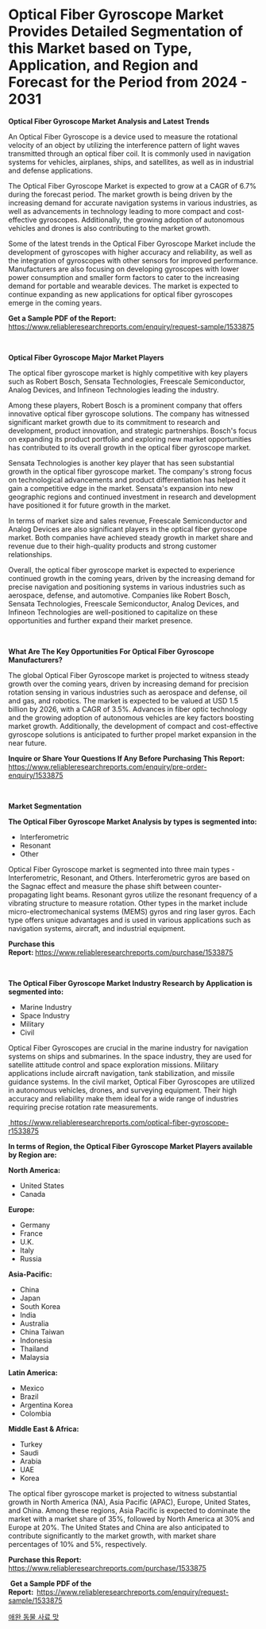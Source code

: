 <p><h1>Optical Fiber Gyroscope Market Provides Detailed Segmentation of this Market based on Type, Application, and Region and Forecast for the Period from 2024 - 2031</h1></p><p><strong>Optical Fiber Gyroscope Market Analysis and Latest Trends</strong></p>
<p><p>An Optical Fiber Gyroscope is a device used to measure the rotational velocity of an object by utilizing the interference pattern of light waves transmitted through an optical fiber coil. It is commonly used in navigation systems for vehicles, airplanes, ships, and satellites, as well as in industrial and defense applications.</p><p>The Optical Fiber Gyroscope Market is expected to grow at a CAGR of 6.7% during the forecast period. The market growth is being driven by the increasing demand for accurate navigation systems in various industries, as well as advancements in technology leading to more compact and cost-effective gyroscopes. Additionally, the growing adoption of autonomous vehicles and drones is also contributing to the market growth.</p><p>Some of the latest trends in the Optical Fiber Gyroscope Market include the development of gyroscopes with higher accuracy and reliability, as well as the integration of gyroscopes with other sensors for improved performance. Manufacturers are also focusing on developing gyroscopes with lower power consumption and smaller form factors to cater to the increasing demand for portable and wearable devices. The market is expected to continue expanding as new applications for optical fiber gyroscopes emerge in the coming years.</p></p>
<p><strong>Get a Sample PDF of the Report:&nbsp;</strong> <a href="https://www.reliableresearchreports.com/enquiry/request-sample/1533875">https://www.reliableresearchreports.com/enquiry/request-sample/1533875</a></p>
<p>&nbsp;</p>
<p><strong>Optical Fiber Gyroscope Major Market Players</strong></p>
<p><p>The optical fiber gyroscope market is highly competitive with key players such as Robert Bosch, Sensata Technologies, Freescale Semiconductor, Analog Devices, and Infineon Technologies leading the industry.</p><p>Among these players, Robert Bosch is a prominent company that offers innovative optical fiber gyroscope solutions. The company has witnessed significant market growth due to its commitment to research and development, product innovation, and strategic partnerships. Bosch's focus on expanding its product portfolio and exploring new market opportunities has contributed to its overall growth in the optical fiber gyroscope market.</p><p>Sensata Technologies is another key player that has seen substantial growth in the optical fiber gyroscope market. The company's strong focus on technological advancements and product differentiation has helped it gain a competitive edge in the market. Sensata's expansion into new geographic regions and continued investment in research and development have positioned it for future growth in the market.</p><p>In terms of market size and sales revenue, Freescale Semiconductor and Analog Devices are also significant players in the optical fiber gyroscope market. Both companies have achieved steady growth in market share and revenue due to their high-quality products and strong customer relationships.</p><p>Overall, the optical fiber gyroscope market is expected to experience continued growth in the coming years, driven by the increasing demand for precise navigation and positioning systems in various industries such as aerospace, defense, and automotive. Companies like Robert Bosch, Sensata Technologies, Freescale Semiconductor, Analog Devices, and Infineon Technologies are well-positioned to capitalize on these opportunities and further expand their market presence.</p></p>
<p>&nbsp;</p>
<p><strong>What Are The Key Opportunities For Optical Fiber Gyroscope Manufacturers?</strong></p>
<p><p>The global Optical Fiber Gyroscope market is projected to witness steady growth over the coming years, driven by increasing demand for precision rotation sensing in various industries such as aerospace and defense, oil and gas, and robotics. The market is expected to be valued at USD 1.5 billion by 2026, with a CAGR of 3.5%. Advances in fiber optic technology and the growing adoption of autonomous vehicles are key factors boosting market growth. Additionally, the development of compact and cost-effective gyroscope solutions is anticipated to further propel market expansion in the near future.</p></p>
<p><strong>Inquire or Share Your Questions If Any Before Purchasing This Report:</strong> <a href="https://www.reliableresearchreports.com/enquiry/pre-order-enquiry/1533875">https://www.reliableresearchreports.com/enquiry/pre-order-enquiry/1533875</a></p>
<p>&nbsp;</p>
<p><strong>Market Segmentation</strong></p>
<p><strong>The Optical Fiber Gyroscope Market Analysis by types is segmented into:</strong></p>
<p><ul><li>Interferometric</li><li>Resonant</li><li>Other</li></ul></p>
<p><p>Optical Fiber Gyroscope market is segmented into three main types - Interferometric, Resonant, and Others. Interferometric gyros are based on the Sagnac effect and measure the phase shift between counter-propagating light beams. Resonant gyros utilize the resonant frequency of a vibrating structure to measure rotation. Other types in the market include micro-electromechanical systems (MEMS) gyros and ring laser gyros. Each type offers unique advantages and is used in various applications such as navigation systems, aircraft, and industrial equipment.</p></p>
<p><strong>Purchase this Report:&nbsp;</strong><a href="https://www.reliableresearchreports.com/purchase/1533875">https://www.reliableresearchreports.com/purchase/1533875</a></p>
<p>&nbsp;</p>
<p><strong>The Optical Fiber Gyroscope Market Industry Research by Application is segmented into:</strong></p>
<p><ul><li>Marine Industry</li><li>Space Industry</li><li>Military</li><li>Civil</li></ul></p>
<p><p>Optical Fiber Gyroscopes are crucial in the marine industry for navigation systems on ships and submarines. In the space industry, they are used for satellite attitude control and space exploration missions. Military applications include aircraft navigation, tank stabilization, and missile guidance systems. In the civil market, Optical Fiber Gyroscopes are utilized in autonomous vehicles, drones, and surveying equipment. Their high accuracy and reliability make them ideal for a wide range of industries requiring precise rotation rate measurements.</p></p>
<p><a href="https://www.reliableresearchreports.com/optical-fiber-gyroscope-r1533875">&nbsp;https://www.reliableresearchreports.com/optical-fiber-gyroscope-r1533875</a></p>
<p><strong>In terms of Region, the Optical Fiber Gyroscope Market Players available by Region are:</strong></p>
<p>
    <p> <strong> North America: </strong>
        <ul>
            <li>United States</li>
            <li>Canada</li>
        </ul>
        </p> 
    <p> <strong> Europe: </strong>
        <ul>
            <li>Germany</li>
            <li>France</li>
            <li>U.K.</li>
            <li>Italy</li>
            <li>Russia</li>
        </ul>
        </p> 
    <p> <strong> Asia-Pacific: </strong>
        <ul>
            <li>China</li>
            <li>Japan</li>
            <li>South Korea</li>
            <li>India</li>
            <li>Australia</li>
            <li>China Taiwan</li>
            <li>Indonesia</li>
            <li>Thailand</li>
            <li>Malaysia</li>
        </ul>
        </p> 
    <p> <strong> Latin America: </strong>
        <ul>
            <li>Mexico</li>
            <li>Brazil</li>
            <li>Argentina Korea</li>
            <li>Colombia</li>
        </ul>
        </p> 
    <p> <strong> Middle East & Africa: </strong>
        <ul>
            <li>Turkey</li>
            <li>Saudi</li>
            <li>Arabia</li>
            <li>UAE</li>
            <li>Korea</li>
        </ul>
    </p>
    </p>
<p><p>The optical fiber gyroscope market is projected to witness substantial growth in North America (NA), Asia Pacific (APAC), Europe, United States, and China. Among these regions, Asia Pacific is expected to dominate the market with a market share of 35%, followed by North America at 30% and Europe at 20%. The United States and China are also anticipated to contribute significantly to the market growth, with market share percentages of 10% and 5%, respectively.</p></p>
<p><strong>Purchase this Report: </strong><a href="https://www.reliableresearchreports.com/purchase/1533875">https://www.reliableresearchreports.com/purchase/1533875</a></p>
<p>&nbsp;<strong>Get a Sample PDF of the Report:&nbsp;&nbsp;</strong><a href="https://www.reliableresearchreports.com/enquiry/request-sample/1533875">https://www.reliableresearchreports.com/enquiry/request-sample/1533875</a></p>
<p><strong></strong></p>
<p><p><a href="https://medium.com/@goonfghyt6587/%EC%95%A0%EC%99%84-%EB%8F%99%EB%AC%BC-%EC%82%AC%EB%A3%8C-%EB%A7%9B-%EC%8B%9C%EC%9E%A5-2031%EB%85%84%EA%B9%8C%EC%A7%80%EC%9D%98-%ED%8A%B8%EB%A0%8C%EB%93%9C-%EC%98%88%EC%B8%A1-%EB%B0%8F-%EA%B2%BD%EC%9F%81-%EB%B6%84%EC%84%9D-9fb547d39e8c">애완 동물 사료 맛</a></p></p>